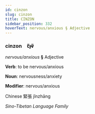 ```yaml
---
id: cinzon
slug: cinzon
title: CİNZON
sidebar_position: 332
hoverText: nervous/anxious § Adjective
---
```


### cinzon&emsp;<span kind="abugida">ꞇ̃ɟⱴ̃</span>

*nervous/anxious* **§** Adjective

**Verb**: to be nervous/anxious

**Noun**: nervousness/anxiety

**Modifier**: nervous/anxious

Chinese 緊張 jǐnzhāng 

*Sino-Tibetan Language Family*